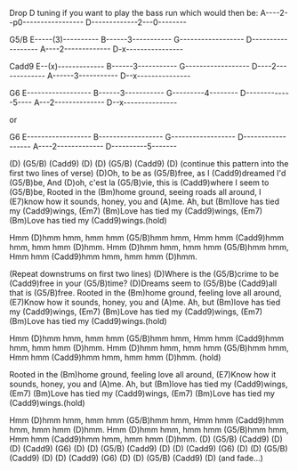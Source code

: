 Drop D tuning if you want to play the bass run which would then be:
A----2--p0-----------------
D-------------2---0--------

G5/B
E-----(3)----------
B------3-----------
G------------------
D------------------
A----2-------------
D-x----------------

Cadd9
E--(x)-------------
B------3-----------
G------------------
D----2-------------
A------3-----------
D--x---------------

G6
E------------------
B------3-----------
G---------4--------
D-------------5----
A---2--------------
D--x---------------

or

G6
E------------------
B------------------
G------------------
D------------------
A----2-------------
D----------5-------



(D) (G5/B) (Cadd9) (D)    (D) (G5/B) (Cadd9) (D)
(continue this pattern into the first two lines of verse)
(D)Oh, to be as (G5/B)free, as I (Cadd9)dreamed I'd (G5/B)be,
And (D)oh, c'est la (G5/B)vie, this is (Cadd9)where I seem to (G5/B)be,
Rooted in the (Bm)home ground, seeing roads all around,
I (E7)know how it sounds, honey, you and (A)me.
Ah, but (Bm)love has tied my (Cadd9)wings, (Em7)
(Bm)Love has tied my (Cadd9)wings, (Em7)
(Bm)Love has tied my (Cadd9)wings.(hold)

Hmm (D)hmm hmm, hmm hmm (G5/B)hmm hmm,
Hmm hmm (Cadd9)hmm hmm, hmm hmm (D)hmm.
Hmm (D)hmm hmm, hmm hmm (G5/B)hmm hmm,
Hmm hmm (Cadd9)hmm hmm, hmm hmm (D)hmm.

(Repeat downstrums on first two lines)
(D)Where is the (G5/B)crime to be (Cadd9)free in your (G5/B)time?
(D)Dreams seem to (G5/B)be (Cadd9)all that is (G5/B)free.
Rooted in the (Bm)home ground, feeling love all around,
(E7)Know how it sounds, honey, you and (A)me.
Ah, but (Bm)love has tied my (Cadd9)wings, (Em7)
(Bm)Love has tied my (Cadd9)wings, (Em7)
(Bm)Love has tied my (Cadd9)wings.(hold)

Hmm (D)hmm hmm, hmm hmm (G5/B)hmm hmm,
Hmm hmm (Cadd9)hmm hmm, hmm hmm (D)hmm.
Hmm (D)hmm hmm, hmm hmm (G5/B)hmm hmm,
Hmm hmm (Cadd9)hmm hmm, hmm hmm (D)hmm. (hold)

Rooted in the (Bm)home ground, feeling love all around,
(E7)Know how it sounds, honey, you and (A)me.
Ah, but (Bm)love has tied my (Cadd9)wings, (Em7)
(Bm)Love has tied my (Cadd9)wings, (Em7)
(Bm)Love has tied my (Cadd9)wings.(hold)

Hmm (D)hmm hmm, hmm hmm (G5/B)hmm hmm,
Hmm hmm (Cadd9)hmm hmm, hmm hmm (D)hmm.
Hmm (D)hmm hmm, hmm hmm (G5/B)hmm hmm,
Hmm hmm (Cadd9)hmm hmm, hmm hmm (D)hmm.
(D) (G5/B) (Cadd9) (D)    (D) (Cadd9) (G6) (D)
(D) (G5/B) (Cadd9) (D)    (D) (Cadd9) (G6) (D)
(D) (G5/B) (Cadd9) (D)    (D) (Cadd9) (G6) (D)
(D) (G5/B) (Cadd9) (D) (and fade…)
